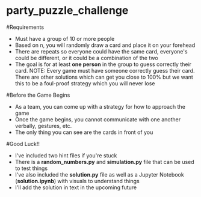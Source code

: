 # party_puzzle_challenge

#Requirements
* Must have a group of 10 or more people
* Based on n, you will randomly draw a card and place it on your forehead 
* There are repeats so everyone could have the same card, everyone's could be different, or it could be a combination of the two
* The goal is for at least <b>one person</b> in the group to guess correctly their card.  NOTE: Every game must have someone correctly guess their card.  There are other solutions which can get you close to 100% but we want this to be a foul-proof strategy which you will never lose

#Before the Game Begins
* As a team, you can come up with a strategy for how to approach the game
* Once the game begins, you cannot communicate with one another verbally, gestures, etc.
* The only thing you can see are the cards in front of you

#Good Luck!!
* I've included two hint files if you're stuck
* There is a <b>random_numbers.py</b> and <b>simulation.py</b> file that can be used to test things
* I've also included the <b>solution.py</b> file as well as a Jupyter Notebook (<b>solution.ipynb</b>) with visuals to understand things
* I'll add the solution in text in the upcoming future
